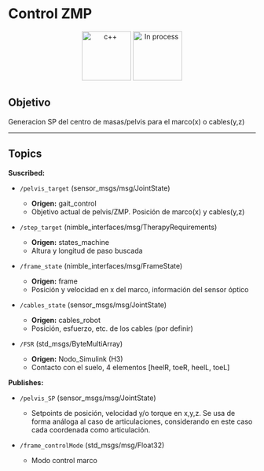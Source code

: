 # Control ZMP

<div align="center">
    <img width=100px src="https://img.shields.io/badge/lenguage-%20c++-blue" alt="c++">
    <img width=100px src="https://img.shields.io/badge/status-in%20process-orange" alt="In process">
</div>

## Objetivo

Generacion SP del centro de masas/pelvis para el marco(x) o cables(y,z)



---

## Topics

**Suscribed:**

- `/pelvis_target` (sensor_msgs/msg/JointState)
  - **Origen:** gait_control
  - Objetivo actual de pelvis/ZMP. Posición de marco(x) y cables(y,z)

- `/step_target` (nimble_interfaces/msg/TherapyRequirements)
  - **Origen:** states_machine
  - Altura y longitud de paso buscada 

- `/frame_state` (nimble_interfaces/msg/FrameState)
  - **Origen:** frame
  - Posición y velocidad en x del marco, información del sensor óptico
  
- `/cables_state` (sensor_msgs/msg/JointState)
  - **Origen:** cables_robot
  - Posición, esfuerzo, etc. de los cables (por definir)

- `/FSR` (std_msgs/ByteMultiArray)
  - **Origen:** Nodo_Simulink (H3)
  - Contacto con el suelo, 4 elementos [heelR, toeR, heelL, toeL] 

**Publishes:**

- `/pelvis_SP` (sensor_msgs/msg/JointState)
  - Setpoints de posición, velocidad y/o torque en x,y,z. Se usa de forma análoga al caso de articulaciones, considerando en este caso cada coordenada como articulación.
  
- `/frame_controlMode` (std_msgs/msg/Float32)
  - Modo control marco
